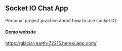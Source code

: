 ## Socket IO Chat App

Personal project practice about how to use socket IO. 

#### Demo website

https://glacial-earth-72215.herokuapp.com/

